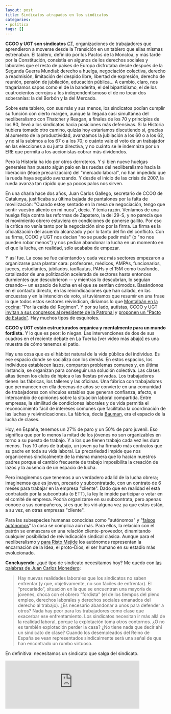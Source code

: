 ```yaml
---
layout: post
title: Sindicatos atrapados en los sindicatos
categories:
- política
tags: []
---
```

**CCOO y UGT son sindicatos** [CT](http://www.kubidetik.com/ct-cultura-transicion/), organizaciones de trabajadores que aprendieron a moverse desde la Transición en un tablero que ellas mismas estrenaban. El tablero, definido por los Pactos de la Moncloa, y más tarde por la Constitución, consistía en algunos de los derechos sociales y laborales que el resto de países de Europa disfrutaba desde después de la Segunda Guerra Mundial: derecho a huelga, negociación colectiva, derecho a readmisión, limitación del despido libre, libertad de expresión, derecho de reunión, pensión de jubilación, educación pública... A cambio, claro, nos tragaríamos sapos como el de la banderita, el del bipartidismo, el de los cuatrocientos cerrojos a los independentismoso el de no tocar dos soberanías: la del Borbón y la del Mercado.

Sobre este tablero, con sus más y sus menos, los sindicatos podían cumplir su función con cierto margen, aunque la llegada casi simultánea del neoliberalismo con Thatcher y Reagan, a finales de los 70 y principios de los 80, llevó a los sindicatos hacia posiciones más defensivas. Si la Historia hubiera tomado otro camino, quizás hoy estaríamos discutiendo si, gracias al aumento de la productividad, avanzamos la jubilación a los 60 o a los 62, y no si la subimos a los 67 o a los 70; o cuánto vale el voto de un trabajador en las elecciones a su junta directiva, y no cuánto se le indemniza por un ERE que permita a los accionistas cobrar más dividendos.

Pero la Historia ha ido por otros derroteros. Y si bien nueve huelgas generales han puesto algún palo en las ruedas del neoliberalismo hacia la liberación (léase precarización) del "mercado laboral", no han impedido que la rueda haya seguido avanzando. Y desde el inicio de las crisis de 2007, la rueda avanza tan rápido que ya pocos palos nos sirven.

En una charla hace dos años, Juan Carlos Gallego, secretario de CCOO de Catalunya, justificaba su última bajada de pantalones por la falta de movilización: "Cuando estoy sentado en la mesa de negociación, tengo que sentir vuestro aliento en mi nuca", decía. Y tenía razón. Veníamos de una huelga floja contra las reformas de Zapatero, la del 29-S, y no parecía que el movimiento obrero estuviera en condiciones de ponerse gallito. Por eso la crítica no venía tanto por la negociación sino por la firma. La firma es la oficialización del acuerdo alcanzado y por lo tanto del fin del conflicto. Con su firma, CCOO y UGT nos decían "no se puede pedir más" (o "no nos pueden robar menos") y nos pedían abandonar la lucha en un momento en el que la lucha, en realidad, sólo acababa de empezar.

Y así fue. La cosa se fue calentando y cada vez más sectores empezaron a organizarse para plantar cara: profesores, médicos, AMPAs, funcionarios, jueces, estudiantes, jubilados, iaoflautas, PAHs y el 15M como trasfondo, catalizador de una politización acelerada de sectores hasta entonces durmientes que descubrieron -- y mientras lo descubrían, lo seguían creando-- un espacio de lucha en el que se sentían cómodos. Basándonos en el contacto directo, en las reivindicaciones que han calado, en las encuestas y en la intención de voto, si tuviéramos que resumir en una frase lo que todos estos sectores reivindican, diríamos lo que [Montalbán en la cocina](http://www.clubcultura.com/clubliteratura/clubescritores/vazquez_montalban/gourmet01.htm): "Por la caída del Regimen". Y por su lado, autistas, CCOO y UGT [invitan a sus congresos al presidente de la Patronal](http://www.youtube.com/watch?v=OE7I0f9wiho&feature=youtu.be) y [proponen un "Pacto de Estado"](http://www.publico.es/dinero/454843/ugt-y-ccoo-llevaran-a-la-moncloa-una-propuesta-de-pacto-nacional). Hay muchos tipos de esquiroles.

**CCOO y UGT están estructurados orgánica y mentalmente para un mundo fordista.** Y lo que es peor: lo niegan. Las intervenciones de dos de sus cuadros en el reciente debate en La Tuerka [ver vídeo más abajo] es una muestra de cómo tenemos el patio.

Hay una cosa que es el hábitat natural de la vida pública del individuo. Es ese espacio donde se socializa con los demás. En estos espacios, los individuos establecen lazos, comparten problemas comunes y, en última instancia, se organizan para conseguir una solución colectiva. Las clases altas tienen los clubs de hípica o las fiestas privadas. Los trabajadores tienen las fábricas, los talleres y las oficinas. Una fábrica con trabajadores que permanecen en ella decenas de años se convierte en una comunidad de trabajadores con vínculos estables que generan confianza, afecto, e intercambio de opiniones sobre la situación laboral compartida. Entre empresas, la similitud de condiciones laborales y de vida permitía el reconocimiento fácil de intereses comunes que facilitaba la coordinación de las luchas y reivindicaciones. La fábrica, decía [Bauman](http://es.wikipedia.org/wiki/Zygmunt_Bauman), era el espacio de la lucha de clases.

Hoy, en España, tenemos un 27% de paro y un 50% de paro juvenil. Eso significa que por lo menos la mitad de los jóvenes no son organizables en torno a su puesto de trabajo. Y a los que tienen trabajo cada vez les dura menos. Tras 10 años de trabajo, un joven ya ha firmado más contratos que su padre en toda su vida laboral. La precariedad impide que nos organicemos sindicalmente de la misma manera que lo hacían nuestros padres porque el cambio frecuente de trabajo imposibilita la creación de lazos y la ausencia de un espacio de lucha.

Pero imaginemos que tenemos a un verdadero adalid de la lucha obrera; imaginemos que es joven, precario y subcontratado, con un contrato de 6 meses para trabajar en la empresa "cliente". Dado que en realidad el está contratado por la subcontrata (o ETT), la ley le impide participar o votar en el comité de empresa. Podría organizarse en su subcontrata, pero apenas conoce a sus compañeros, si es que los vió alguna vez ya que estos están, a su vez, en otras empresas "cliente".

Para las subespecies humanas conocidas como "autónomos" y "[falsos autónomos](http://www.youtube.com/watch?v=ArpZE8wqioc)" la cosa se complica aún más. Para ellos, la relación con el patrón se enmascara en una relación cliente-proveedor, dinamitando cualquier posibilidad de reivindicación sindical clásica. Aunque para el neoliberalismo y [para Risto Mejide](http://maldekstrakolono.net/2013/05/23/respuesta-al-vendedor-de-cancamusa-risto-mejide/) los autónomos representan la encarnación de la Idea, el proto-Dios, el ser humano en su estadio más evolucionado.

**Concluyendo**: ¿qué tipo de sindicato necesitamos hoy? Me quedo con [las palabras de Juan Carlos Monedero](http://www.comiendotierra.es/2013/05/26/hacia-donde-van-los-sindicatos-debate-en-la-tuerka/):

> Hay nuevas realidades laborales que los sindicatos no saben enfrentar (y que, objetivamente, no son fáciles de enfrentar). El “precariado”, situación en la que se encuentran una mayoría de jovenes, choca con el obrero “fordista” (el de los tiempos del pleno empleo, derechos laborales y derechos sociales emanados del derecho al trabajo). ¿Es necesario abandonar a unos para defender a otros? Nada hay peor para los trabajadores como clase que exacerbar ese enfrentamiento. Los sindicatos necesitan ir más allá de la realidad laboral, porque la explotación toma otros contornos. ¿O no es también explotación perder la casa? ¿No tiene nada que decir ahí un sindicato de clase? Cuando los desempleados del Reino de España se vean representados sindicalmente será una señal de que han encontrado un rumbo virtuoso.

En definitiva: necesitamos un sindicato que salga del sindicato.

<iframe width="420" src="https://www.youtube.com/watch?v=Q07l_svOkXQ" frameborder="0" allowfullscreen></iframe>